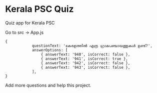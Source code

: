 # Kerala PSC Quiz
Quiz app for Kerala PSC

Go to src -> App.js
<br/>

```
{
			questionText: 'കേരളത്തിൽ എത്ര ഗ്രാമപഞ്ചായത്തുകൾ ഉണ്ട്?',
			answerOptions: [
				{ answerText: '940', isCorrect: false },
				{ answerText: '941', isCorrect: true },
				{ answerText: '942', isCorrect: false },
				{ answerText: '943', isCorrect: false },
			],
}

```

Add more questions and help this project.
